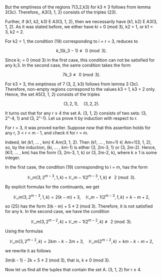 But the emptiness of the regions 7(3,2,k3) for k3 ≥ 3 follows from lemma 3(3c). Therefore,, A3(3, 1, 2) consists of the triples (23).

Further, if (k1, k2, k3) E A3(3, 1, 2), then we necessarily have (k1, k2) E A3(3, 1, 2). As it was stated before, we either have ki = 0 (mod 3), k2 = 1, or k1 = 3, k2 = 2.

For k2 = 1, the condition (19) corresponding to i = r = 3, reduces to

$$k\_1(k\_3 - 1) \not\equiv 0 \pmod{3}.$$

Since k; = 0 (mod 3) in the first case, this condition can not be satisfied for any k;3. In the second case, the same condition takes the form

$$7k\_3 \not\equiv 0 \pmod{3}.$$

For k3 > 3, the emptiness of 7 (3, 2, k3) follows from lemma 3 (3c). Therefore, non-empty regions correspond to the values k3 = 1, k3 = 2 only. Hence, the set A5(3, 1, 2) consists of the triples

$$(3,2,1), \quad (3,2,2). \tag{24}$$

It turns out that for any r ≥ 4 the set A. (3, 1, 2) consists of two sets: (3, 2"-4, 1) and (3, 2"-1). Let us prove it by induction with respect to r.

For r = 3, it was proved earlier. Suppose now that this assertion holds for any r, 3 < r < m - 1, and check it for r = m.

Indeed, let (k1, ... , km) € Am(3, 1, 2). Then (k1, ... , hm=1) ∈ Am=1(3, 1, 2), so, by the induction, (ki, ... , km-1) is either (3, 2m-3, 1) or (3, 2m-2). Hence, (Ki1, ... , km) has the form (3, 2m-3, 1, k) or (3, 2m-2, k), where k ≥ 1 is some integer.

In the first case, the condition (19) corresponding to i = m, has the form

$$\mathbb{K}\_m(3, 2^{m-3}, 1, k) + \mathbb{K}\_{m-1}(2^{m-3}, 1, k) \not\equiv 2 \pmod{3}.\tag{25}$$

By explicit formulas for the continuants, we get

$$
\mathbb{K}\_m(3, 2^{m-3}, 1, k) = 2(k - m) + 3, \quad \mathbb{K}\_{m-1}(2^{m-3}, 1, k) = k - m + 2,
$$

so (25) has the form 3(k - m) + 5 ≠ 2 (mod 3). Therefore, it is not satisfied for any k. In the second case, we have the condition

$$
\mathbb{K}\_m(3, 2^{m-2}, k) + \mathbb{K}\_{m-1}(2^{m-2}, k) \not\equiv 2 \pmod{3}.
$$

Using the formulas

$$
\mathbb{K}\_m(3, 2^{m-2}, k) = 2km - k - 2m + 3, \quad \mathbb{K}\_m(2^{m-2}, k) = km - k - m + 2,
$$

we rewrite it as follows

3m(k - 1) - 2k + 5 ≠ 2 (mod 3), that is, k ≠ 0 (mod 3).

Now let us find all the tuples that contain the set A. (3, 1, 2) for r ≥ 4.